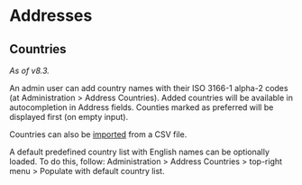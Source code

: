 # Addresses

## Countries

*As of v8.3.*

An admin user can add country names with their ISO 3166-1 alpha-2 codes (at Administration > Address Countries).
Added countries will be available in autocompletion in Address fields. 
Counties marked as preferred will be displayed first (on empty input).

Countries can also be [imported](import.md) from a CSV file.

A default predefined country list with English names can be optionally loaded. To do this, follow: Administration > Address Countries > top-right menu > Populate with default country list. 
